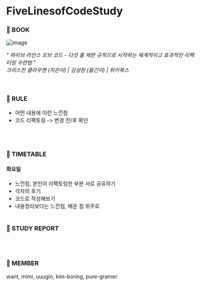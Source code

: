 FiveLinesofCodeStudy
======
### 📢 BOOK
![image](https://github.com/FiveLinesofCodeStudy/docs/assets/62527898/65622139-a06d-4e66-b046-ca4efac1e234)


*" 파이브 라인스 오브 코드 - 다섯 줄 제한 규칙으로 시작하는 체계적이고 효과적인 리팩터링 수련법 "*  <br/>
*크리스찬 클라우젠 (지은이) | 김성원 (옮긴이) | 위키북스*  
</br></br>

### 📢 RULE
- 어떤 내용에 이런 느낀점
- 코드 리팩토링 -> 변경 전/후 확인


</br></br>

### 📢 TIMETABLE
#### 화요일
- 느낀점, 본인이 리팩토링한 부분 서로 공유하기
- 각자의 후기
- 코드로 작성해보기
- 내용정리보다는 느낀점, 배운 점 위주로
</br></br>

### 📢 STUDY REPORT


</br></br>

### 📢 MEMBER  
want, mimi, uuugin, kim-boring, pure-gramer
